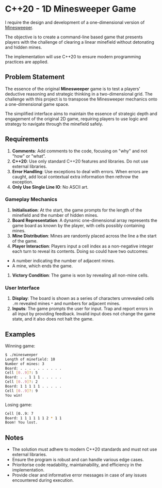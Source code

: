 # C++20 - 1D Minesweeper Game

I require the design and development of a one-dimensional version of [Minesweeper](https://en.wikipedia.org/wiki/Minesweeper_(video_game)). 

The objective is to create a command-line based game that presents players with the challenge of clearing a linear minefield without detonating and hidden mines.

The implementation will use C++20 to ensure modern programming practices are applied.

## Problem Statement

The essence of the original **Minesweeper** game is to test a players' deductive reasoning and strategic thinking in a two-dimensional grid. The challenge with this project is to transpose the Minesweeper mechanics onto a one-dimensional game space.

The simplified interface aims to maintain the essence of strategic depth and engagement of the original 2D game, requiring players to use logic and strategy to navigate through the minefield safely.

## Requirements

1. **Comments**: Add comments to the code, focusing on "why" and not "how" or "what".
1. **C++20**: Use only standard C++20 features and libraries. Do not use external libraries.
1. **Error Handling**: Use exceptions to deal with errors. When errors are caught, add local contextual extra information then rethrow the exception.
1. **Only Use Single Line IO**: No ASCII art.

### Gameplay Mechanics

1. **Initialisation**: At the start, the game prompts for the length of the minefield and the number of hidden mines.
1. **Board Representation**: A dynamic one-dimensional array represents the game board as known by the player, with cells possibly containing mines.
1. **Mine Distribution**: Mines are randomly placed across the line a the start of the game.
1. **Player Interaction**: Players input a cell index as a non-negative integer each turn to reveal its contents. Doing so could have two outcomes:
 * A number indicating the number of adjacent mines.
 * A mine, which ends the game.
1. **Victory Condition**: The game is won by revealing all non-mine cells.

### User Interface

1. **Display**: The board is shown as a series of characters unrevealed cells `.`m revealed mines `*` and numbers for adjacent mines.
1. **Inputs**: The game prompts the user for input. Trap and report errors in all input by providing feedback. Invalid input does not change the game state, and it also does not halt the game.

## Examples

Winning game:

```bash
$ ./minesweeper
Length of minefield: 10
Number of mines: 3
Board: . . . . . . . . . .
Cell [0..9]?: 5
Board: . . 1 1 1 . . . . . 
Cell [0..9]?: 2
Board: 1 1 1 1 1 . . . . .
Cell [0..9]?: 9
You win!
```

Losing game:

```bash
Cell [0..9: 7
Board: 1 1 1 1 1 1 2 * 1 1
Boom! You lost.
```

## Notes

* The solution must adhere to modern C++20 standards and must not use external libraries.
* Ensure the program is robust and can handle various edge cases.
* Prioritorise code readability, maintainability, and efficiency in the implementation.
* Provide clear and informative error messages in case of any issues encountered during execution.
